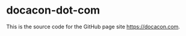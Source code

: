 docacon-dot-com
====================

This is the source code for the GitHub page site https://docacon.com.

